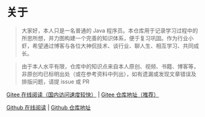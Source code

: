 # 关于

> 大家好，本人只是一名普通的 Java 程序员。本仓库用于记录学习过程中的所思所想，并力图构建一个完善的知识体系，便于复习巩固。作为行业小虾，希望通过博客与各位大神侃技术、谈行业、聊人生、相互学习、共同成长。

> 由于本人水平有限，仓库中的知识点来自本人原创、视频、书籍、博客等，非原创均已标明出处（或在参考资料中列出），如有遗漏或发现文章错误及排版问题，请提 issue 或 PR

[Gitee 在线阅读（国内访问速度较快）](http://cxhello.gitee.io/docs) | [Gitee 仓库地址（推荐）](https://gitee.com/cxhello/docs)

[Github 在线阅读](https://cxhello.github.io/docs) | [Github 仓库地址](https://github.com/cxhello/docs)